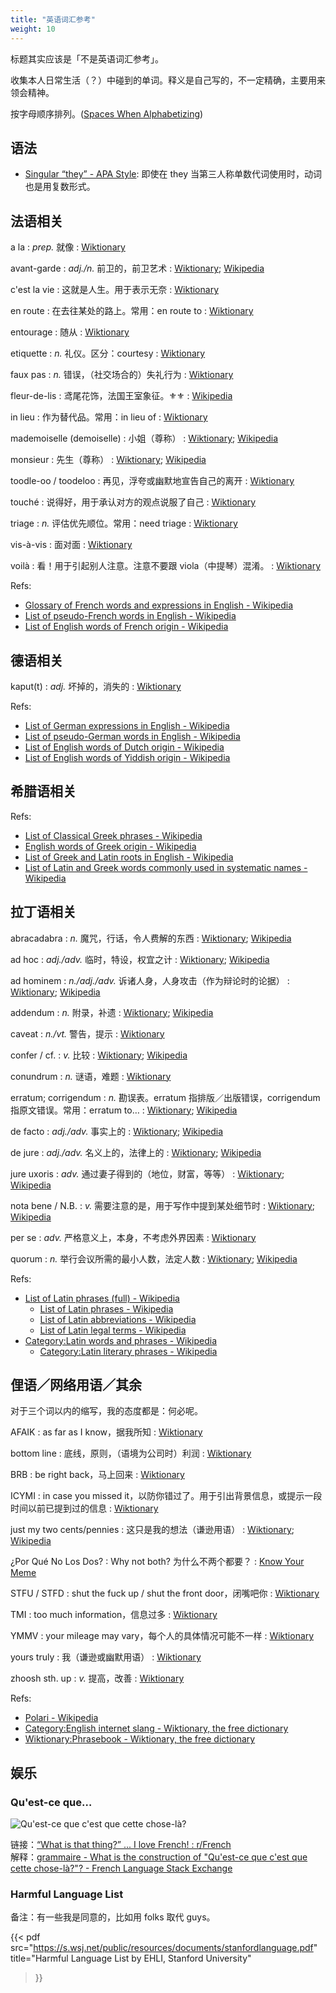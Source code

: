 ```yaml
---
title: "英语词汇参考"
weight: 10
---
```

标题其实应该是「不是英语词汇参考」。

收集本人日常生活（？）中碰到的单词。释义是自己写的，不一定精确，主要用来领会精神。

按字母顺序排列。\([Spaces When Alphabetizing](https://deanebarker.net/huh/spaces-when-alphabetizing/)\)


## 语法

- [Singular “they” - APA Style](https://apastyle.apa.org/style-grammar-guidelines/grammar/singular-they): 即使在 they 当第三人称单数代词使用时，动词也是用复数形式。


## 法语相关

a la
: _prep._ 就像
: [Wiktionary](https://en.wiktionary.org/wiki/a_la#English)

avant-garde
: _adj./n._ 前卫的，前卫艺术
: [Wiktionary](https://en.wiktionary.org/wiki/avant-garde#English); [Wikipedia](https://en.wikipedia.org/wiki/Avant-garde#References)

c'est la vie
: 这就是人生。用于表示无奈
: [Wiktionary](https://en.wiktionary.org/wiki/c%27est_la_vie#English)

en route
: 在去往某处的路上。常用：en route to
: [Wiktionary](https://en.wiktionary.org/wiki/en_route)

entourage
: 随从
: [Wiktionary](https://en.wiktionary.org/wiki/entourage)

etiquette
: _n._ 礼仪。区分：courtesy
: [Wiktionary](https://en.wiktionary.org/wiki/etiquette)

faux pas
: _n._ 错误，（社交场合的）失礼行为
: [Wiktionary](https://en.wiktionary.org/wiki/faux_pas#English)

fleur-de-lis
: 鸢尾花饰，法国王室象征。⚜⚜️
: [Wikipedia](https://en.wikipedia.org/wiki/Fleur-de-lis)

in lieu
: 作为替代品。常用：in lieu of
: [Wiktionary](https://en.wiktionary.org/wiki/in_lieu)

mademoiselle (demoiselle)
: 小姐（尊称）
: [Wiktionary](https://en.wiktionary.org/wiki/mademoiselle#English); [Wikipedia](https://en.wikipedia.org/wiki/Mademoiselle_(title))

monsieur
: 先生（尊称）
: [Wiktionary](https://en.wiktionary.org/wiki/monsieur#English); [Wikipedia](https://en.wikipedia.org/wiki/Monsieur)

toodle-oo / toodeloo
: 再见，浮夸或幽默地宣告自己的离开
: [Wiktionary](https://en.wiktionary.org/wiki/toodeloo)

touché
: 说得好，用于承认对方的观点说服了自己
: [Wiktionary](https://en.wiktionary.org/wiki/touch%C3%A9#English)

triage
: _n._ 评估优先顺位。常用：need triage
: [Wiktionary](https://en.wiktionary.org/wiki/triage#English)

vis-à-vis
: 面对面
: [Wiktionary](https://en.wiktionary.org/wiki/vis-%C3%A0-vis#English)

voilà
: 看！用于引起别人注意。注意不要跟 viola（中提琴）混淆。
: [Wiktionary](https://en.wiktionary.org/wiki/voil%C3%A0#English)


Refs:

- [Glossary of French words and expressions in English - Wikipedia](https://en.wikipedia.org/wiki/Glossary_of_French_words_and_expressions_in_English)
- [List of pseudo-French words in English - Wikipedia](https://en.wikipedia.org/wiki/List_of_pseudo-French_words_in_English)
- [List of English words of French origin - Wikipedia](https://en.wikipedia.org/wiki/List_of_English_words_of_French_origin)


## 德语相关

kaput(t)
: _adj._ 坏掉的，消失的
: [Wiktionary](https://en.wiktionary.org/wiki/kaput#English)


Refs:

- [List of German expressions in English - Wikipedia](https://en.wikipedia.org/wiki/List_of_German_expressions_in_English)
- [List of pseudo-German words in English - Wikipedia](https://en.wikipedia.org/wiki/List_of_pseudo-German_words_in_English)
- [List of English words of Dutch origin - Wikipedia](https://en.wikipedia.org/wiki/List_of_English_words_of_Dutch_origin)
- [List of English words of Yiddish origin - Wikipedia](https://en.wikipedia.org/wiki/List_of_English_words_of_Yiddish_origin)


## 希腊语相关

Refs:

- [List of Classical Greek phrases - Wikipedia](https://en.wikipedia.org/wiki/List_of_Classical_Greek_phrases)
- [English words of Greek origin - Wikipedia](https://en.wikipedia.org/wiki/English_words_of_Greek_origin)
- [List of Greek and Latin roots in English - Wikipedia](https://en.wikipedia.org/wiki/List_of_Greek_and_Latin_roots_in_English)
- [List of Latin and Greek words commonly used in systematic names - Wikipedia](https://en.wikipedia.org/wiki/List_of_Latin_and_Greek_words_commonly_used_in_systematic_names)


## 拉丁语相关

abracadabra
: _n._ 魔咒，行话，令人费解的东西
: [Wiktionary](https://en.wiktionary.org/wiki/abracadabra#English); [Wikipedia](https://en.wikipedia.org/wiki/Abracadabra)

ad hoc
: _adj./adv._ 临时，特设，权宜之计
: [Wiktionary](https://en.wiktionary.org/wiki/ad_hoc#English); [Wikipedia](https://en.wikipedia.org/wiki/Ad_hoc)

ad hominem
: _n./adj./adv._ 诉诸人身，人身攻击（作为辩论时的论据）
: [Wiktionary](https://en.wiktionary.org/wiki/ad_hominem#English); [Wikipedia](https://en.wikipedia.org/wiki/Ad_hominem)

addendum
: _n._ 附录，补遗
: [Wiktionary](https://en.wiktionary.org/wiki/addendum#English); [Wikipedia](https://en.wikipedia.org/wiki/Addendum)

caveat
: _n./vt._ 警告，提示
: [Wiktionary](https://en.wiktionary.org/wiki/caveat#English)

confer / cf.
: _v._ 比较
: [Wiktionary](https://en.wiktionary.org/wiki/cf.#English); [Wikipedia](https://en.wikipedia.org/wiki/Cf.)

conundrum
: _n._ 谜语，难题
: [Wiktionary](https://en.wiktionary.org/wiki/conundrum#English)

erratum; corrigendum
: _n._ 勘误表。erratum 指排版／出版错误，corrigendum 指原文错误。常用：erratum to…
: [Wiktionary](https://en.wiktionary.org/wiki/erratum#English); [Wikipedia](https://en.wikipedia.org/wiki/Erratum)

de facto
: _adj./adv._ 事实上的
: [Wiktionary](https://en.wiktionary.org/wiki/de_facto#English); [Wikipedia](https://en.wikipedia.org/wiki/De_facto)

de jure
: _adj./adv._ 名义上的，法律上的
: [Wiktionary](https://en.wiktionary.org/wiki/de_jure#English); [Wikipedia](https://en.wikipedia.org/wiki/De_jure)

jure uxoris
: _adv._ 通过妻子得到的（地位，财富，等等）
: [Wiktionary](https://en.wiktionary.org/wiki/jure_uxoris); [Wikipedia](https://en.wikipedia.org/wiki/Jure_uxoris)

nota bene / N.B.
: _v._ 需要注意的是，用于写作中提到某处细节时
: [Wiktionary](https://en.wiktionary.org/wiki/nota_bene#English); [Wikipedia](https://en.wikipedia.org/wiki/Nota_bene)

per se
: _adv._ 严格意义上，本身，不考虑外界因素
: [Wiktionary](https://en.wiktionary.org/wiki/per_se#English)

quorum
: _n._ 举行会议所需的最小人数，法定人数
: [Wiktionary](https://en.wiktionary.org/wiki/quorum#English); [Wikipedia](https://en.wikipedia.org/wiki/Quorum)

Refs:

- [List of Latin phrases (full) - Wikipedia](https://en.wikipedia.org/wiki/List_of_Latin_phrases_(full))
    + [List of Latin phrases - Wikipedia](https://en.wikipedia.org/wiki/List_of_Latin_phrases)
    + [List of Latin abbreviations - Wikipedia](https://en.wikipedia.org/wiki/List_of_Latin_abbreviations)
    + [List of Latin legal terms - Wikipedia](https://en.wikipedia.org/wiki/List_of_Latin_legal_terms)
- [Category:Latin words and phrases - Wikipedia](https://en.wikipedia.org/wiki/Category:Latin_words_and_phrases) 
    + [Category:Latin literary phrases - Wikipedia](https://en.wikipedia.org/wiki/Category:Latin_literary_phrases)


## 俚语／网络用语／其余

对于三个词以内的缩写，我的态度都是：何必呢。

AFAIK
: as far as I know，据我所知
: [Wiktionary](https://en.wiktionary.org/wiki/as_far_as_one_knows#English)

bottom line
: 底线，原则，（语境为公司时）利润
: [Wiktionary](https://en.wiktionary.org/wiki/bottom_line)

BRB
: be right back，马上回来
: [Wiktionary](https://en.wiktionary.org/wiki/be_right_back#English)

ICYMI
: in case you missed it，以防你错过了。用于引出背景信息，或提示一段时间以前已提到过的信息
: [Wiktionary](https://en.wiktionary.org/wiki/ICYMI)

just my two cents/pennies
: 这只是我的想法（谦逊用语）
: [Wiktionary](https://en.wiktionary.org/wiki/two_cents); [Wikipedia](https://en.wikipedia.org/wiki/My_two_cents)

¿Por Qué No Los Dos?
: Why not both? 为什么不两个都要？
: [Know Your Meme](https://knowyourmeme.com/memes/why-not-both-why-dont-we-have-both)

STFU / STFD
: shut the fuck up / shut the front door，闭嘴吧你
: [Wiktionary](https://en.wiktionary.org/wiki/STFU)

TMI
: too much information，信息过多
: [Wiktionary](https://en.wiktionary.org/wiki/TMI)

YMMV
: your mileage may vary，每个人的具体情况可能不一样
: [Wiktionary](https://en.wiktionary.org/wiki/your_mileage_may_vary#English)

yours truly
: 我（谦逊或幽默用语）
: [Wiktionary](https://en.wiktionary.org/wiki/yours_truly)

zhoosh sth. up
: _v._ 提高，改善
: [Wiktionary](https://en.wiktionary.org/wiki/zhoosh#English)

Refs:

- [Polari - Wikipedia](https://en.wikipedia.org/wiki/Polari)
- [Category:English internet slang - Wiktionary, the free dictionary](https://en.wiktionary.org/wiki/Category:English_internet_slang)
- [Wiktionary:Phrasebook - Wiktionary, the free dictionary](https://en.wiktionary.org/wiki/Wiktionary:Phrasebook)


## 娱乐

### Qu'est-ce que…

![Qu\'est-ce que c\'est que cette chose-là?](/img/qu-est-ce-que.png)

链接：[“What is that thing?” ... I love French! : r/French](https://old.reddit.com/r/French/comments/8v9i0s/what_is_that_thing_i_love_french/)  
解释：[grammaire - What is the construction of "Qu'est-ce que c'est que cette chose-là?"? - French Language Stack Exchange](https://french.stackexchange.com/questions/45356/)

### Harmful Language List

备注：有一些我是同意的，比如用 folks 取代 guys。

{{< pdf
  src="https://s.wsj.net/public/resources/documents/stanfordlanguage.pdf"
  title="Harmful Language List by EHLI, Stanford University"
>}}
